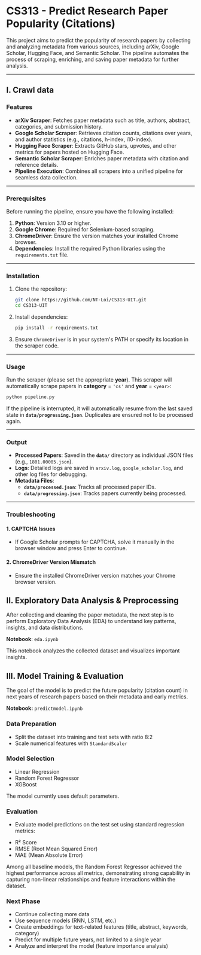 # CS313 - Predict Research Paper Popularity (Citations)

This project aims to predict the popularity of research papers by collecting and analyzing metadata from various sources, including arXiv, Google Scholar, Hugging Face, and Semantic Scholar. The pipeline automates the process of scraping, enriching, and saving paper metadata for further analysis.

---
## I. Crawl data
### Features

- **arXiv Scraper**: Fetches paper metadata such as title, authors, abstract, categories, and submission history.
- **Google Scholar Scraper**: Retrieves citation counts, citations over years, and author statistics (e.g., citations, h-index, i10-index).
- **Hugging Face Scraper**: Extracts GitHub stars, upvotes, and other metrics for papers hosted on Hugging Face.
- **Semantic Scholar Scraper**: Enriches paper metadata with citation and reference details.
- **Pipeline Execution**: Combines all scrapers into a unified pipeline for seamless data collection.

---

### Prerequisites

Before running the pipeline, ensure you have the following installed:

1. **Python**: Version 3.10 or higher.
2. **Google Chrome**: Required for Selenium-based scraping.
3. **ChromeDriver**: Ensure the version matches your installed Chrome browser.
4. **Dependencies**: Install the required Python libraries using the `requirements.txt` file.

---

### Installation

1. Clone the repository:
   ```bash
   git clone https://github.com/NT-Loi/CS313-UIT.git
   cd CS313-UIT
   ```

2. Install dependencies:
   ```bash
   pip install -r requirements.txt
   ```

3. Ensure `ChromeDriver` is in your system's PATH or specify its location in the scraper code.

---

### Usage

Run the scraper (please set the appropriate **year**). This scraper will automatically scrape papers in **category** = `'cs'` and **year** = `<year>`:

```bash
python pipeline.py
```

If the pipeline is interrupted, it will automatically resume from the last saved state in **`data/progressing.json`**. Duplicates are ensured not to be processed again.

---

### Output

- **Processed Papers**: Saved in the **`data/`** directory as individual JSON files (e.g., `1801.00005.json`).
- **Logs**: Detailed logs are saved in `arxiv.log`, `google_scholar.log`, and other log files for debugging.
- **Metadata Files**:
  - **`data/processed.json`**: Tracks all processed paper IDs.
  - **`data/progressing.json`**: Tracks papers currently being processed.

---

### Troubleshooting

#### 1. CAPTCHA Issues
- If Google Scholar prompts for CAPTCHA, solve it manually in the browser window and press Enter to continue.

#### 2. ChromeDriver Version Mismatch
- Ensure the installed ChromeDriver version matches your Chrome browser version.

## II. Exploratory Data Analysis & Preprocessing
After collecting and cleaning the paper metadata, the next step is to perform Exploratory Data Analysis (EDA) to understand key patterns, insights, and data distributions.

**Notebook**: ```eda.ipynb```

This notebook analyzes the collected dataset and visualizes important insights.

## III. Model Training & Evaluation
The goal of the model is to predict the future popularity (citation count) in next years of research papers based on their metadata and early metrics.

**Notebook:** ```predictmodel.ipynb```

### Data Preparation
- Split the dataset into training and test sets with ratio 8:2
- Scale numerical features with ```StandardScaler```

### Model Selection
- Linear Regression
- Random Forest Regressor
- XGBoost

The model currently uses default parameters.

### Evaluation
- Evaluate model predictions on the test set using standard regression metrics:
+ R² Score
+ RMSE (Root Mean Squared Error)
+ MAE (Mean Absolute Error)

Among all baseline models, the Random Forest Regressor achieved the highest performance across all metrics, demonstrating strong capability in capturing non-linear relationships and feature interactions within the dataset.

### Next Phase
- Continue collecting more data
- Use sequence models (RNN, LSTM, etc.)
- Create embeddings for text-related features (title, abstract, keywords, category)
- Predict for multiple future years, not limited to a single year
- Analyze and interpret the model (feature importance analysis)